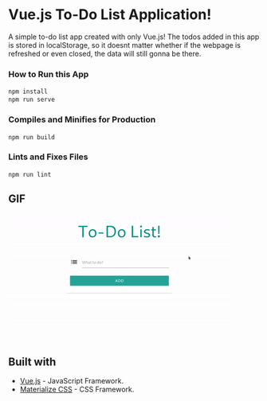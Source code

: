 # Vue.js To-Do List Application!

A simple to-do list app created with only Vue.js! The todos added in this app is stored in localStorage, so it doesnt matter whether if the webpage is refreshed or even closed, the data will still gonna be there.



### How to Run this App 
```
npm install
npm run serve
```

### Compiles and Minifies for Production
```
npm run build
```

### Lints and Fixes Files
```
npm run lint
```

## GIF 
![GIF](screenshoots/ss.gif)


## Built with

* [Vue.js](https://vuejs.org/) - JavaScript Framework.
* [Materialize CSS](https://materializecss.com/) - CSS Framework.
